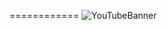 <!---Ebony Xscape. Storytelling in unconventional color.--->
============
![YouTubeBanner](https://github.com/EbonyXscape/solid-jekyll/blob/gh-pages/assets/img/YouTubeEbonyXscapeChannelArt.jpg)
